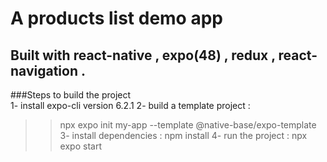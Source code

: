 # A products list demo app 
## Built with react-native , expo(48) , redux , react-navigation . 

###Steps to build the project  
1- install expo-cli version 6.2.1
2- build a template project  :
>> npx expo init my-app --template @native-base/expo-template
3- install dependencies : 
>> npm install 
4- run the project : 
>> npx expo start 